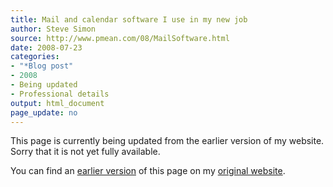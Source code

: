```yaml
---
title: Mail and calendar software I use in my new job
author: Steve Simon
source: http://www.pmean.com/08/MailSoftware.html
date: 2008-07-23
categories:
- "*Blog post"
- 2008
- Being updated
- Professional details
output: html_document
page_update: no
---
```


This page is currently being updated from the earlier version of my website. Sorry that it is not yet fully available.

<!---More--->


You can find an [earlier version][sim1] of this page on my [original website][sim2].

[sim1]: http://www.pmean.com/08/MailSoftware.html
[sim2]: http://www.pmean.com/original_site.html
